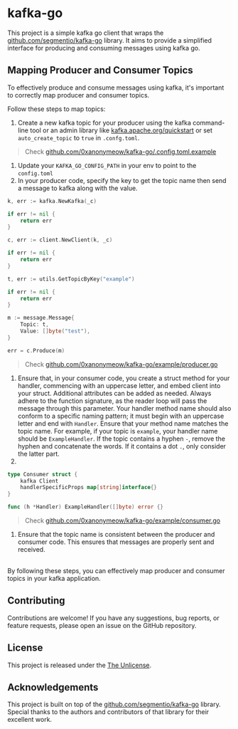 # kafka-go

This project is a simple kafka go client that wraps the [github.com/segmentio/kafka-go](https://github.com/segmentio/kafka-go) library. It aims to provide a simplified interface for producing and consuming messages using kafka go.

## Mapping Producer and Consumer Topics

To effectively produce and consume messages using kafka, it's important to correctly map producer and consumer topics.

Follow these steps to map topics:

1. Create a new kafka topic for your producer using the kafka command-line tool or an admin library like [kafka.apache.org/quickstart](https://kafka.apache.org/quickstart) or set `auto_create_topic` to `true` in `.confg.toml`.

> Check [github.com/0xanonymeow/kafka-go/.config.toml.example](https://github.com/0xanonymeow/kafka-go/blob/main/.config.toml.example)

1. Update your `KAFKA_GO_CONFIG_PATH` in your env to point to the `config.toml`
2. In your producer code, specify the key to get the topic name then send a message to kafka along with the value.

```go
k, err := kafka.NewKafka(_c)

if err != nil {
	return err
}

c, err := client.NewClient(k, _c)

if err != nil {
	return err
}

t, err := utils.GetTopicByKey("example")

if err != nil {
	return err
}

m := message.Message{
	Topic: t,
	Value: []byte("test"),
}

err = c.Produce(m)
```

> Check [github.com/0xanonymeow/kafka-go/example/producer.go](https://github.com/0xanonymeow/kafka-go/blob/main/example/producer.go)

1. Ensure that, in your consumer code, you create a struct method for your handler, commencing with an uppercase letter, and embed client into your struct. Additional attributes can be added as needed. Always adhere to the function signature, as the reader loop will pass the message through this parameter. Your handler method name should also conform to a specific naming pattern; it must begin with an uppercase letter and end with `Handler`. Ensure that your method name matches the topic name. For example, if your topic is `example`, your handler name should be `ExampleHandler`. If the topic contains a hyphen `-`, remove the hyphen and concatenate the words. If it contains a dot `.`, only consider the latter part.
2.

```go
type Consumer struct {
	kafka Client
	handlerSpecificProps map[string]interface{}
}

func (h *Handler) ExampleHandler([]byte) error {}
```

> Check [github.com/0xanonymeow/kafka-go/example/consumer.go](https://github.com/0xanonymeow/kafka-go/blob/main/example/consumer.go)

1. Ensure that the topic name is consistent between the producer and consumer code. This ensures that messages are properly sent and received.

<br/>
By following these steps, you can effectively map producer and consumer topics in your kafka application.

## Contributing

Contributions are welcome! If you have any suggestions, bug reports, or feature requests, please open an issue on the GitHub repository.

## License

This project is released under the [The Unlicense](https://choosealicense.com/licenses/unlicense/).

## Acknowledgements

This project is built on top of the [github.com/segmentio/kafka-go](https://github.com/segmentio/kafka-go) library. Special thanks to the authors and contributors of that library for their excellent work.
